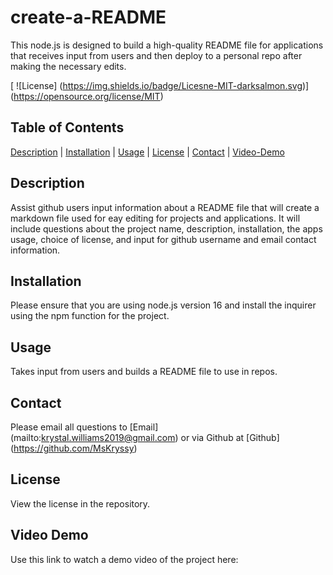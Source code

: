 # create-a-README

This node.js is designed to build a high-quality README file for applications that receives input from users and then deploy to a personal repo after making the necessary edits.

[ ![License] (https://img.shields.io/badge/Licesne-MIT-darksalmon.svg)]
(https://opensource.org/license/MIT)

## Table of Contents

[Description](#description) | [Installation](#installation) | [Usage](#usage) | [License](#license) | [Contact](#contact) | [Video-Demo](#video-demo)

## Description

Assist github users input information about a README file that will create a markdown file used for eay editing for projects and applications. It will include questions about the project name, description, installation, the apps usage, choice of license, and input for github username and email contact information.

## Installation 

Please ensure that you are using node.js version 16 and install the inquirer using the npm function for the project.

## Usage

Takes input from users and builds a README file to use in repos.

## Contact

Please email all questions to [Email] (mailto:krystal.williams2019@gmail.com) or via Github at [Github] (https://github.com/MsKryssy)

## License

View the license in the repository.

## Video Demo

Use this link to watch a demo video of the project here: 